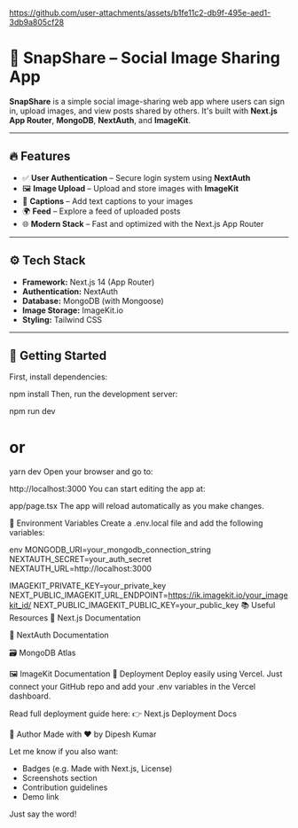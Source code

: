 




https://github.com/user-attachments/assets/b1fe11c2-db9f-495e-aed1-3db9a805cf28







# 📸 SnapShare – Social Image Sharing App

**SnapShare** is a simple social image-sharing web app where users can sign in, upload images, and view posts shared by others. It's built with **Next.js App Router**, **MongoDB**, **NextAuth**, and **ImageKit**.

---

## 🔥 Features

- ✅ **User Authentication** – Secure login system using **NextAuth**
- 🖼️ **Image Upload** – Upload and store images with **ImageKit**
- 🧾 **Captions** – Add text captions to your images
- 🌍 **Feed** – Explore a feed of uploaded posts
- 🌐 **Modern Stack** – Fast and optimized with the Next.js App Router

---

## ⚙️ Tech Stack

- **Framework:** Next.js 14 (App Router)
- **Authentication:** NextAuth
- **Database:** MongoDB (with Mongoose)
- **Image Storage:** ImageKit.io
- **Styling:** Tailwind CSS

---

## 🚀 Getting Started

First, install dependencies:

npm install
Then, run the development server:

npm run dev
# or
yarn dev
Open your browser and go to:

http://localhost:3000
You can start editing the app at:


app/page.tsx
The app will reload automatically as you make changes.

🔐 Environment Variables
Create a .env.local file and add the following variables:

env
MONGODB_URI=your_mongodb_connection_string
NEXTAUTH_SECRET=your_auth_secret
NEXTAUTH_URL=http://localhost:3000

IMAGEKIT_PRIVATE_KEY=your_private_key
NEXT_PUBLIC_IMAGEKIT_URL_ENDPOINT=https://ik.imagekit.io/your_imagekit_id/
NEXT_PUBLIC_IMAGEKIT_PUBLIC_KEY=your_public_key
📚 Useful Resources
📘 Next.js Documentation

🔐 NextAuth Documentation

🗃️ MongoDB Atlas

🖼️ ImageKit Documentation
🚀 Deployment
Deploy easily using Vercel. Just connect your GitHub repo and add your .env variables in the Vercel dashboard.

Read full deployment guide here:
👉 Next.js Deployment Docs

🙌 Author
Made with ❤️ by Dipesh Kumar

Let me know if you also want:

- Badges (e.g. Made with Next.js, License)
- Screenshots section
- Contribution guidelines
- Demo link

Just say the word!
